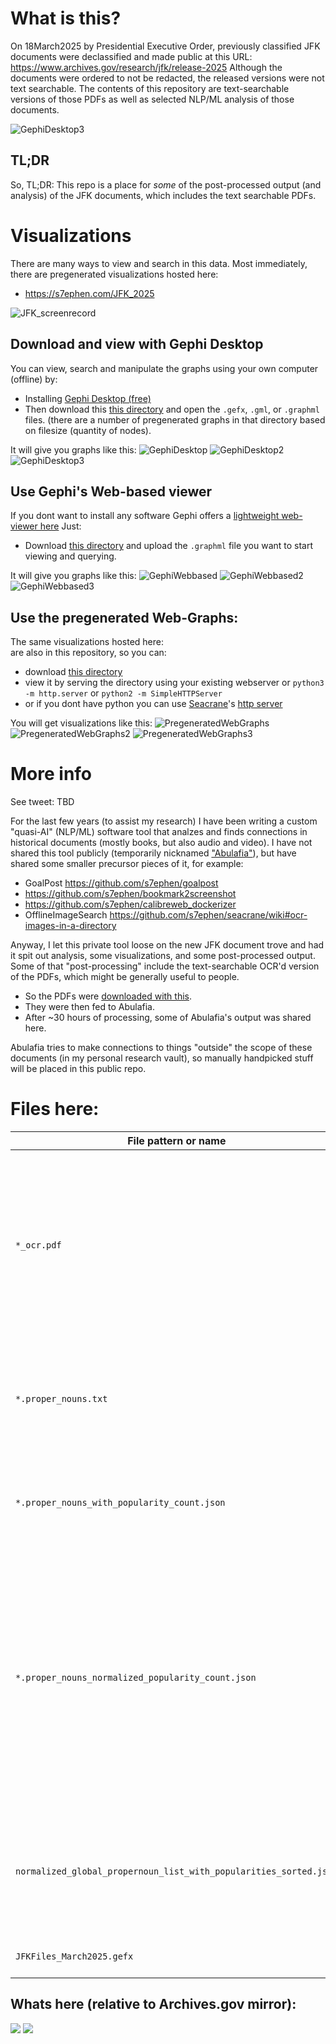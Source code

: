 # What is this?
On 18March2025 by Presidential Executive Order, previously classified JFK documents were declassified and made public at this URL:
https://www.archives.gov/research/jfk/release-2025
Although the documents were ordered to not be redacted, the released versions were not text searchable. The contents of this repository
are text-searchable versions of those PDFs as well as selected NLP/ML analysis of those documents.

![GephiDesktop3](./README_md_files/GephiDesktop3.png)

## TL;DR
So, TL;DR: This repo is a place for *some* of the post-processed output (and analysis) of the JFK documents, which includes the text searchable PDFs.

# Visualizations

There are many ways to view and search in this data. Most immediately,
there are pregenerated visualizations hosted here:
- https://s7ephen.com/JFK_2025

![JFK_screenrecord](./README_md_files/JFK_Viz_Screenrecord_fast.gif)

## Download and view with Gephi Desktop
You can view, search and manipulate the graphs using your own computer (offline) by:
- Installing [Gephi Desktop (free)](https://gephi.org) 
- Then download this [this directory](./graphs) and open the `.gefx`, `.gml`, or `.graphml` files. (there are a number of pregenerated graphs in that directory based on filesize (quantity of nodes).

It will give you graphs like this:
![GephiDesktop](./README_md_files/GephiDesktop.png)
![GephiDesktop2](./README_md_files/GephiDesktop2.png)
![GephiDesktop3](./README_md_files/GephiDesktop3.png)

## Use Gephi's Web-based viewer
If you dont want to install any software Gephi offers a [lightweight web-viewer here](http://gephi.org/gephi-lite/) Just:
- Download [this directory](./graphs) and upload the `.graphml` file you want to start viewing and querying.

It will give you graphs like this:
![GephiWebbased](./README_md_files/GephiLite_webbased.png)
![GephiWebbased2](./README_md_files/GephiLite_webbased2.png)
![GephiWebbased3](./README_md_files/GephiLite_webbased3.png)

## Use the pregenerated Web-Graphs:
The same visualizations hosted here:  
are also in this repository, so you can:
- download [this directory](./pregenerated_web_graphs)
- view it by serving the directory using your existing webserver or `python3 -m http.server` or `python2 -m SimpleHTTPServer`
- or if you dont have python you can use [Seacrane](https://github.com/s7ephen/seacrane)'s [http server](https://github.com/s7ephen/seacrane/wiki#share-a-directory-via-http-httpdir)

You will get visualizations like this:
![PregeneratedWebGraphs](./README_md_files/PregeneratedWebGraphs.png)
![PregeneratedWebGraphs2](./README_md_files/PregeneratedWebGraphs2.png)
![PregeneratedWebGraphs3](./README_md_files/PregeneratedWebGraphs3.png)

# More info
See tweet: TBD

For the last few years (to assist my research) I have been writing a custom "quasi-AI" (NLP/ML) software tool that analzes and finds connections in historical documents (mostly books, but also audio and video).
I have not shared this tool publicly (temporarily nicknamed ["Abulafia"](https://en.wikipedia.org/wiki/Foucault%27s_Pendulum#Plot_summary)), but have shared some smaller precursor pieces of it, for example:
- GoalPost https://github.com/s7ephen/goalpost
- https://github.com/s7ephen/bookmark2screenshot
- https://github.com/s7ephen/calibreweb_dockerizer
- OfflineImageSearch https://github.com/s7ephen/seacrane/wiki#ocr-images-in-a-directory

Anyway, I let this private tool loose on the new JFK document trove and had it spit out analysis, some visualizations, and some post-processed output.
Some of that "post-processing" include the text-searchable OCR'd version of the PDFs, which might be generally useful to people.

- So the PDFs were [downloaded with this](jfkmirror_politely.sh).
- They were then fed to Abulafia.
- After ~30 hours of processing, some of Abulafia's output was shared here.

Abulafia tries to make connections to things "outside" the scope of these documents (in my personal research vault), so manually handpicked stuff will be placed in this public repo.


# Files here:
|File pattern or name | Description | 
|-|-|
|`*_ocr.pdf`| Text searchable version of file by the same name (sans "_ocr") from Archives.gov E.G. [104-10173-10132_ocr.pdf](./0318/104-10173-10132_ocr.pdf) corresponds to [104-10173-10132.pdf (on Archives.gov)](https://www.archives.gov/files/research/jfk/releases/2025/0318/104-10173-10132.pdf) |
|`*.proper_nouns.txt`| Proper nouns extracted from the PDF, this includes Organization abbreviations, or algorithmic guesses at any of these.|
|`*.proper_nouns_with_popularity_count.json` | All the proper nouns sorted uniquely with their number of occurences in the document.|
|`*.proper_nouns_normalized_popularity_count.json` | Proper nouns "normalized" algorithmically (removing case, punctuation, and calculating "string sameness" (Levenstein distance, et al)) and then sorted for popularity. E.G. `"E. Howard Hunt"` becomes equal to `"howard hunt, e"`
|`normalized_global_propernoun_list_with_popularities_sorted.json`| All proper nouns extracted from all the documents, normalized, and sorted by popularity with occurence counts.|
| `JFKFiles_March2025.gefx` | Graph database for viz and search |


## Whats here (relative to Archives.gov mirror):
![](README_md_files/JFK_files_dirtree.png)
![](README_md_files/OCR_FileCount.png)
